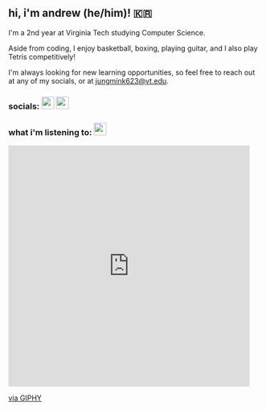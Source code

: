 ## hi, i'm andrew (he/him)! 🇰🇷

I'm a 2nd year at Virginia Tech studying Computer Science.

Aside from coding, I enjoy basketball, boxing, playing guitar, and I also play Tetris competitively!

I'm always looking for new learning opportunities, so feel free to reach out at any of my socials, or at jungmink623@vt.edu.

### socials: <a href="https://www.instagram.com/jungmkn/" target="blank"><img align="" src="https://upload.wikimedia.org/wikipedia/commons/9/95/Instagram_logo_2022.svg" height="25" /></a> <a href="https://www.linkedin.com/in/jungmink623/" target="blank"><img align="" src="https://upload.wikimedia.org/wikipedia/commons/8/81/LinkedIn_icon.svg" height="25" /></a>

### what i'm listening to: <a href="https://open.spotify.com/user/f0olish" target="blank"><img align="" src="https://upload.wikimedia.org/wikipedia/commons/8/84/Spotify_icon.svg" height="25" /></a>

<iframe src="https://giphy.com/embed/L0rDsOKmBnOOOMlGQH" width="480" height="480" frameBorder="0" class="giphy-embed" allowFullScreen></iframe><p><a href="https://giphy.com/gifs/xbox-L0rDsOKmBnOOOMlGQH">via GIPHY</a></p>

<!--
**aykk/aykk** is a ✨ _special_ ✨ repository because its `README.md` (this file) appears on your GitHub profile.

Here are some ideas to get you started:

- 🔭 I’m currently working on ...
- 🌱 I’m currently learning ...
- 👯 I’m looking to collaborate on ...
- 🤔 I’m looking for help with ...
- 💬 Ask me about ...
- 📫 How to reach me: ...
- 😄 Pronouns: ...
- ⚡ Fun fact: ...
-->
